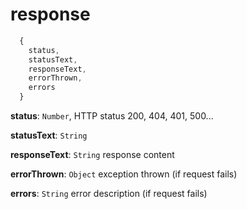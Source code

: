 # response

```js
  {
    status,
    statusText,
    responseText,
    errorThrown,
    errors
  }
```

**status**: `Number`, HTTP status 200, 404, 401, 500...

**statusText**: `String`

**responseText**: `String` response content

**errorThrown**: `Object` exception thrown (if request fails)

**errors**: `String` error description (if request fails)
